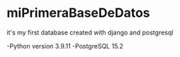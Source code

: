 # miPrimeraBaseDeDatos
it's my first database created with django and postgresql 

-Python version 3.9.11 
-PostgreSQL 15.2
